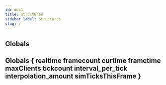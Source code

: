 ```yaml
---
id: doc1
title: Structures
sidebar_label: Structures
slug: /
---
```


## Globals

Globals
{
realtime
framecount
curtime
frametime
maxClients
tickcount
interval_per_tick
interpolation_amount
simTicksThisFrame
}
---